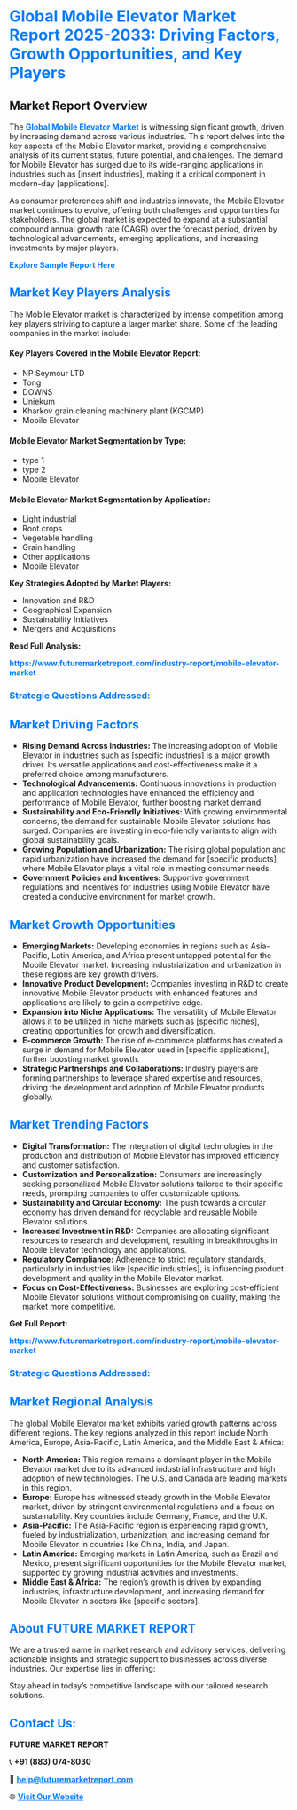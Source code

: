 <h1 style="color: #007BFF;">Global Mobile Elevator Market Report 2025-2033: Driving Factors, Growth Opportunities, and Key Players</h1>

<section id="overview">
<h2>Market Report Overview</h2>
<p>The <a href="https://www.futuremarketreport.com/industry-report/mobile-elevator-market" style="color: #007BFF; text-decoration: none;"><strong>Global Mobile Elevator Market</strong></a> is witnessing significant growth, driven by increasing demand across various industries. This report delves into the key aspects of the Mobile Elevator market, providing a comprehensive analysis of its current status, future potential, and challenges. The demand for Mobile Elevator has surged due to its wide-ranging applications in industries such as [insert industries], making it a critical component in modern-day [applications].</p>
<p>As consumer preferences shift and industries innovate, the Mobile Elevator market continues to evolve, offering both challenges and opportunities for stakeholders. The global market is expected to expand at a substantial compound annual growth rate (CAGR) over the forecast period, driven by technological advancements, emerging applications, and increasing investments by major players.</p>
</section>

<section id="overview">
<p><a href="https://www.futuremarketreport.com/request-sample/reportId=110432" style="color: #007BFF; text-decoration: none;"><strong>Explore Sample Report Here</strong></a></p>
</section>

<section id="key-players">
<h2 style="color: #007BFF;">Market Key Players Analysis</h2>
<p>The Mobile Elevator market is characterized by intense competition among key players striving to capture a larger market share. Some of the leading companies in the market include:</p>
<h4>Key Players Covered in the Mobile Elevator Report:</h4>
<ul><li>NP Seymour LTD</li><li>Tong</li><li>DOWNS</li><li>Uniekum</li><li>Kharkov grain cleaning machinery plant (KGCMP)</li><li>Mobile Elevator</li></ul>
<h4>Mobile Elevator Market Segmentation by Type:</h4>
<ul><li>type 1</li><li>type 2</li><li>Mobile Elevator</li></ul>

<h4>Mobile Elevator Market Segmentation by Application:</h4>
<ul><li>Light industrial</li><li>Root crops</li><li>Vegetable handling</li><li>Grain handling</li><li>Other applications</li><li>Mobile Elevator</li></ul>
<p><strong>Key Strategies Adopted by Market Players:</strong></p>
<ul>
<li>Innovation and R&D</li>
<li>Geographical Expansion</li>
<li>Sustainability Initiatives</li>
<li>Mergers and Acquisitions</li>
</ul>
</section>

<section>
<p><strong>Read Full Analysis: </strong></p><a href="https://www.futuremarketreport.com/industry-report/mobile-elevator-market" style="color: #007BFF; text-decoration: none;"><strong>https://www.futuremarketreport.com/industry-report/mobile-elevator-market</strong></a>
<h3 style="color: #007BFF;">Strategic Questions Addressed:</h3>
</section>

<section id="driving-factors">
<h2 style="color: #007BFF;">Market Driving Factors</h2>
<ul>
<li><strong>Rising Demand Across Industries:</strong> The increasing adoption of Mobile Elevator in industries such as [specific industries] is a major growth driver. Its versatile applications and cost-effectiveness make it a preferred choice among manufacturers.</li>
<li><strong>Technological Advancements:</strong> Continuous innovations in production and application technologies have enhanced the efficiency and performance of Mobile Elevator, further boosting market demand.</li>
<li><strong>Sustainability and Eco-Friendly Initiatives:</strong> With growing environmental concerns, the demand for sustainable Mobile Elevator solutions has surged. Companies are investing in eco-friendly variants to align with global sustainability goals.</li>
<li><strong>Growing Population and Urbanization:</strong> The rising global population and rapid urbanization have increased the demand for [specific products], where Mobile Elevator plays a vital role in meeting consumer needs.</li>
<li><strong>Government Policies and Incentives:</strong> Supportive government regulations and incentives for industries using Mobile Elevator have created a conducive environment for market growth.</li>
</ul>
</section>

<section id="growth-opportunities">
<h2 style="color: #007BFF;">Market Growth Opportunities</h2>
<ul>
<li><strong>Emerging Markets:</strong> Developing economies in regions such as Asia-Pacific, Latin America, and Africa present untapped potential for the Mobile Elevator market. Increasing industrialization and urbanization in these regions are key growth drivers.</li>
<li><strong>Innovative Product Development:</strong> Companies investing in R&D to create innovative Mobile Elevator products with enhanced features and applications are likely to gain a competitive edge.</li>
<li><strong>Expansion into Niche Applications:</strong> The versatility of Mobile Elevator allows it to be utilized in niche markets such as [specific niches], creating opportunities for growth and diversification.</li>
<li><strong>E-commerce Growth:</strong> The rise of e-commerce platforms has created a surge in demand for Mobile Elevator used in [specific applications], further boosting market growth.</li>
<li><strong>Strategic Partnerships and Collaborations:</strong> Industry players are forming partnerships to leverage shared expertise and resources, driving the development and adoption of Mobile Elevator products globally.</li>
</ul>
</section>

<section id="trending-factors">
<h2 style="color: #007BFF;">Market Trending Factors</h2>
<ul>
<li><strong>Digital Transformation:</strong> The integration of digital technologies in the production and distribution of Mobile Elevator has improved efficiency and customer satisfaction.</li>
<li><strong>Customization and Personalization:</strong> Consumers are increasingly seeking personalized Mobile Elevator solutions tailored to their specific needs, prompting companies to offer customizable options.</li>
<li><strong>Sustainability and Circular Economy:</strong> The push towards a circular economy has driven demand for recyclable and reusable Mobile Elevator solutions.</li>
<li><strong>Increased Investment in R&D:</strong> Companies are allocating significant resources to research and development, resulting in breakthroughs in Mobile Elevator technology and applications.</li>
<li><strong>Regulatory Compliance:</strong> Adherence to strict regulatory standards, particularly in industries like [specific industries], is influencing product development and quality in the Mobile Elevator market.</li>
<li><strong>Focus on Cost-Effectiveness:</strong> Businesses are exploring cost-efficient Mobile Elevator solutions without compromising on quality, making the market more competitive.</li>
</ul>
</section>

<section>
<p><strong>Get Full Report: </strong></p><a href="https://www.futuremarketreport.com/industry-report/mobile-elevator-market" style="color: #007BFF; text-decoration: none;"><strong>https://www.futuremarketreport.com/industry-report/mobile-elevator-market</strong></a>
<h3 style="color: #007BFF;">Strategic Questions Addressed:</h3>
</section>


<section id="regional-analysis">
<h2 style="color: #007BFF;">Market Regional Analysis</h2>
<p>The global Mobile Elevator market exhibits varied growth patterns across different regions. The key regions analyzed in this report include North America, Europe, Asia-Pacific, Latin America, and the Middle East & Africa:</p>
<ul>
<li><strong>North America:</strong> This region remains a dominant player in the Mobile Elevator market due to its advanced industrial infrastructure and high adoption of new technologies. The U.S. and Canada are leading markets in this region.</li>
<li><strong>Europe:</strong> Europe has witnessed steady growth in the Mobile Elevator market, driven by stringent environmental regulations and a focus on sustainability. Key countries include Germany, France, and the U.K.</li>
<li><strong>Asia-Pacific:</strong> The Asia-Pacific region is experiencing rapid growth, fueled by industrialization, urbanization, and increasing demand for Mobile Elevator in countries like China, India, and Japan.</li>
<li><strong>Latin America:</strong> Emerging markets in Latin America, such as Brazil and Mexico, present significant opportunities for the Mobile Elevator market, supported by growing industrial activities and investments.</li>
<li><strong>Middle East & Africa:</strong> The region’s growth is driven by expanding industries, infrastructure development, and increasing demand for Mobile Elevator in sectors like [specific sectors].</li>
</ul>
</section>

<footer>
<h2 style="color: #007BFF;">About FUTURE MARKET REPORT</h2>
<p>We are a trusted name in market research and advisory services, delivering actionable insights and strategic support to businesses across diverse industries. Our expertise lies in offering:</p>

<p>Stay ahead in today’s competitive landscape with our tailored research solutions.</p>

<h2 style="color: #007BFF;">Contact Us:</h2>
<p><strong>FUTURE MARKET REPORT</strong></p>
<p>📞 <strong>+91 (883) 074-8030</strong></p>
<p>📧 <strong><a href="mailto:help@futuremarketreport.com" style="color: #007BFF;">help@futuremarketreport.com</a></strong></p>
<p>🌐 <strong><a href="https://www.futuremarketreport.com/" style="color: #007BFF;">Visit Our Website</a></strong></p>
</footer>